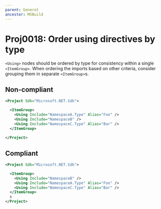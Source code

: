 ```yaml
---
parent: General
ancestor: MSBuild
---
```


# Proj0018: Order using directives by type
`<Using>` nodes should be ordered by type for consistency within a single
`<ItemGroup>`. When ordering the imports based on other criteria, consider
grouping them in separate `<ItemGroup>`s.

## Non-compliant
``` xml
<Project Sdk="Microsoft.NET.Sdk">

  <ItemGroup>
    <Using Include="NamespaceA.Type" Alias="Foo" />
    <Using Include="NamespaceB" />
    <Using Include="NamespaceC.Type" Alias="Bar" />
  </ItemGroup>
  
</Project>
```

## Compliant
``` xml
<Project Sdk="Microsoft.NET.Sdk">

  <ItemGroup>
    <Using Include="NamespaceB" />
    <Using Include="NamespaceA.Type" Alias="Foo" />
    <Using Include="NamespaceC.Type" Alias="Bar" />
  </ItemGroup>
  s
</Project>
```
